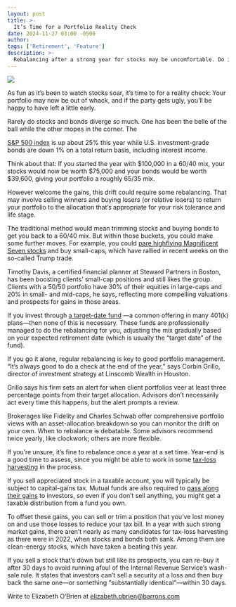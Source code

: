 ```yaml
---
layout: post
title: >-
  It’s Time for a Portfolio Reality Check
date: 2024-11-27 03:00 -0500
author: 
tags: ['Retirement', 'Feature']
description: >-
  Rebalancing after a strong year for stocks may be uncomfortable. Do it anyway.
---
```





 


 











![](https://images.barrons.com/im-16227410?width=548&height=365)






As fun as it’s been to watch stocks soar, it’s time to for a reality check: Your portfolio may now be out of whack, and if the party gets ugly, you’ll be happy to have left a little early. 


Rarely do stocks and bonds diverge so much. One has been the belle of the ball while the other mopes in the corner. The

[S&P 500 index](https://www.barrons.com/market-data/indexes/spx?mod=article_chiclet)
is up about 25% this year while U.S. investment-grade bonds are down 1% on a total return basis, including interest income.


 Think about that: If you started the year with \$100,000 in a 60/40 mix, your stocks would now be worth \$75,000 and your bonds would be worth \$39,600, giving your portfolio a roughly 65/35 mix. 


However welcome the gains, this drift could require some rebalancing. That may involve selling winners and buying losers (or relative losers) to return your portfolio to the allocation that’s appropriate for your risk tolerance and life stage. 


The traditional method would mean trimming stocks and buying bonds to get you back to a 60/40 mix. But within those buckets, you could make some further moves. For example, you could
[pare highflying Magnificent Seven stocks](https://www.barrons.com/livecoverage/stock-market-today-112524/card/the-s-p-500-is-rising-again-wall-street-is-rotating-away-from-the-mag-7--KhcmQ2zi7XR9rr1ApWvQ?mod=Searchresults&mod=article_inline)
and buy small-caps, which have rallied in recent weeks on the so-called Trump trade.





Timothy Davis, a certified financial planner at Steward Partners in Boston, has been boosting clients’ small-cap positions and still likes the group. Clients with a 50/50 portfolio have 30% of their equities in large-caps and 20% in small- and mid-caps, he says, reflecting more compelling valuations and prospects for gains in those areas.


If you invest through
[a target-date fund](https://www.barrons.com/articles/retirement-401k-target-date-funds-asset-allocation-e38a9529?mod=article_inline)
—a common offering in many 401(k) plans—then none of this is necessary. These funds are professionally managed to do the rebalancing for you, adjusting the mix gradually based on your expected retirement date (which is usually the “target date” of the fund).


If you go it alone, regular rebalancing is key to good portfolio management. “It’s always good to do a check at the end of the year,” says Corbin Grillo, director of investment strategy at Linscomb Wealth in Houston. 


Grillo says his firm sets an alert for when client portfolios veer at least three percentage points from their target allocation. Advisors don’t necessarily act every time this happens, but the alert prompts a review. 


Brokerages like Fidelity and Charles Schwab offer comprehensive portfolio views with an asset-allocation breakdown so you can monitor the drift on your own. When to rebalance is debatable. Some advisors recommend twice yearly, like clockwork; others are more flexible.


If you’re unsure, it’s fine to rebalance once a year at a set time. Year-end is a good time to assess, since you might be able to work in some
[tax-loss harvesting](https://www.barrons.com/articles/ford-nike-cvs-tax-loss-selling-stock-d9a87a19?mod=Searchresults&mod=article_inline) 
in the process.


If you sell appreciated stock in a taxable account, you will typically be subject to capital-gains tax. Mutual funds are also required to
[pass along their gains](https://www.barrons.com/articles/mutual-fund-investors-capital-gains-tax-089fff83?mod=article_inline)
to investors, so even if you don’t sell anything, you might get a taxable distribution from a fund you own.


To offset these gains, you can sell or trim a position that you’ve lost money on and use those losses to reduce your tax bill. In a year with such strong market gains, there aren’t nearly as many candidates for tax-loss harvesting as there were in 2022, when stocks and bonds both sank. Among them are clean-energy stocks, which have taken a beating this year.


If you sell a stock that’s down but still like its prospects, you can re-buy it after 30 days to avoid running afoul of the Internal Revenue Service’s wash-sale rule. It states that investors can’t sell a security at a loss and then buy back the same one—or something “substantially identical”—within 30 days.


Write to Elizabeth O’Brien at
[elizabeth.obrien@barrons.com](mailto:elizabeth.obrien@barrons.com)










